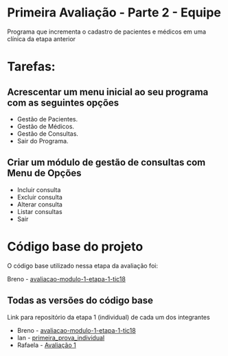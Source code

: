 # Primeira Avaliação - Parte 2 - Equipe

Programa que incrementa o cadastro de pacientes e médicos em uma clínica da etapa anterior

# Tarefas:

## Acrescentar um menu inicial ao seu programa com as seguintes opções

* Gestão de Pacientes.
* Gestão de Médicos.
* Gestão de Consultas.
* Sair do Programa.

## Criar um módulo de gestão de consultas com Menu de Opções

* Incluir consulta
* Excluir consulta
* Alterar consulta
* Listar consultas
* Sair

# Código base do projeto

O código base utilizado nessa etapa da avaliação foi:

Breno - [avaliacao-modulo-1-etapa-1-tic18](https://github.com/brenoriios/avaliacao-modulo-1-etapa-1-tic18)

## Todas as versões do código base

Link para repositório da etapa 1 (individual) de cada um dos integrantes

* Breno - [avaliacao-modulo-1-etapa-1-tic18](https://github.com/brenoriios/avaliacao-modulo-1-etapa-1-tic18)
* Ian - [primeira_prova_individual](https://github.com/IanAlexandrino/primeira_prova_individual)
* Rafaela - [Avaliação 1](https://github.com/rcfbritto/Av1)